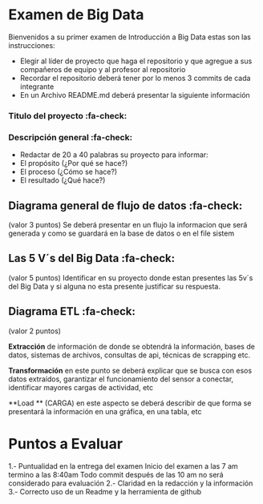 # Examen de Big Data

Bienvenidos a su primer examen de Introducción a Big Data estas son las instrucciones:

  - Elegir al líder de proyecto que haga el repositorio y que agregue a sus compañeros de equipo y al profesor al repositorio
  - Recordar el repositorio deberá tener por lo menos 3 commits de cada integrante
  - En un Archivo README.md deberá presentar la siguiente información

### Titulo del proyecto :fa-check:
###  Descripción general :fa-check:
  - Redactar de 20 a 40 palabras su proyecto para informar:
  - El propósito (¿Por qué se hace?)
  - El proceso (¿Cómo se hace?)
  - El resultado (¿Qué hace?)

## Diagrama general de flujo de datos  :fa-check:
(valor 3 puntos)
Se deberá presentar en un flujo la informacion que será generada y como se guardará en la base de datos o en el file sistem


## Las 5 V´s del Big Data :fa-check:
(valor 5 puntos)
Identificar en su proyecto donde estan presentes las 5v´s del Big Data y si alguna no esta presente justificar su respuesta.

## Diagrama ETL  :fa-check:
(valor 2 puntos)

**Extracción** de información de donde se obtendrá la información, bases de datos, sistemas de archivos, consultas de api, técnicas de scrapping etc.

**Transformación** en este punto se deberá explicar que se busca con esos datos extraídos, garantizar el funcionamiento del sensor a conectar, identificar mayores cargas de actividad, etc

**Load ** (CARGA) en este aspecto se deberá describir de que forma se presentará la información en una gráfica, en una tabla, etc


# Puntos a Evaluar 
1.- Puntualidad en la entrega del examen
Inicio del examen a las 7 am termino a las 8:40am 
Todo commit después de las 10 am no será considerado para evaluación 
2.- Claridad en la redacción y la información
3.- Correcto uso de un Readme y la herramienta de github
